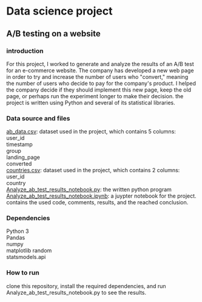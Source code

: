 # Data science project
## A/B testing on a website
### introduction
For this project, I worked to generate and analyze the results of an A/B test for an e-commerce website. The company has developed a new web page in order to try and increase the number of users who "convert," meaning the number of users who decide to pay for the company's product.  I helped the company decide if they should implement this new page, keep the old page, or perhaps run the experiment longer to make their decision. the project is written using Python and several of its statistical libraries.
### Data source and files
[ab_data.csv](https://github.com/Mohammed-Refat-0/inferential-statistics_project--A-B_testing_website/blob/main/ab_data.csv): dataset used in the project, which contains 5 columns:\
user_id\
timestamp\
group\
landing_page\
converted\
[countries.csv](https://github.com/Mohammed-Refat-0/inferential-statistics_project--A-B_testing_website/blob/main/countries.csv): dataset used in the project, which contains 2 columns:\
user_id\
country\
[Analyze_ab_test_results_notebook.py](https://github.com/Mohammed-Refat-0/inferential-statistics_project--A-B_testing_website/blob/main/Analyze_ab_test_results_notebook.py): the written python program\
[Analyze_ab_test_results_notebook.ipynb](https://github.com/Mohammed-Refat-0/inferential-statistics_project--A-B_testing_website/blob/main/Analyze_ab_test_results_notebook.ipynb): a juypter notebook for the project. contains the used code, comments, results, and the reached conclusion.
### Dependencies
Python 3\
Pandas\
numpy\
matplotlib
random\
statsmodels.api
### How to run
clone this repository, install the required dependencies, and run Analyze_ab_test_results_notebook.py to see the results.

